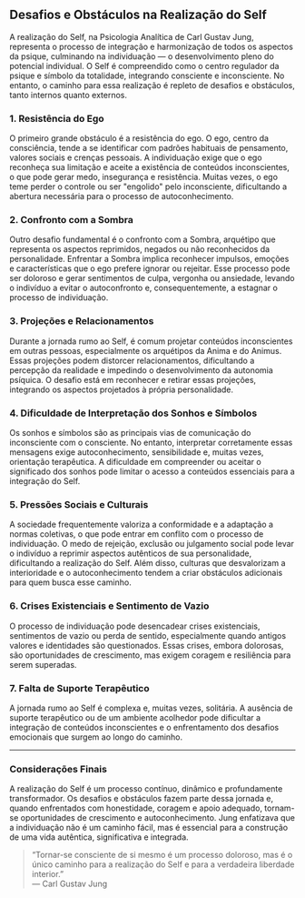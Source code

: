 
## Desafios e Obstáculos na Realização do Self

A realização do Self, na Psicologia Analítica de Carl Gustav Jung, representa o processo de integração e harmonização de todos os aspectos da psique, culminando na individuação — o desenvolvimento pleno do potencial individual. O Self é compreendido como o centro regulador da psique e símbolo da totalidade, integrando consciente e inconsciente. No entanto, o caminho para essa realização é repleto de desafios e obstáculos, tanto internos quanto externos.

### 1. Resistência do Ego

O primeiro grande obstáculo é a resistência do ego. O ego, centro da consciência, tende a se identificar com padrões habituais de pensamento, valores sociais e crenças pessoais. A individuação exige que o ego reconheça sua limitação e aceite a existência de conteúdos inconscientes, o que pode gerar medo, insegurança e resistência. Muitas vezes, o ego teme perder o controle ou ser "engolido" pelo inconsciente, dificultando a abertura necessária para o processo de autoconhecimento.

### 2. Confronto com a Sombra

Outro desafio fundamental é o confronto com a Sombra, arquétipo que representa os aspectos reprimidos, negados ou não reconhecidos da personalidade. Enfrentar a Sombra implica reconhecer impulsos, emoções e características que o ego prefere ignorar ou rejeitar. Esse processo pode ser doloroso e gerar sentimentos de culpa, vergonha ou ansiedade, levando o indivíduo a evitar o autoconfronto e, consequentemente, a estagnar o processo de individuação.

### 3. Projeções e Relacionamentos

Durante a jornada rumo ao Self, é comum projetar conteúdos inconscientes em outras pessoas, especialmente os arquétipos da Anima e do Animus. Essas projeções podem distorcer relacionamentos, dificultando a percepção da realidade e impedindo o desenvolvimento da autonomia psíquica. O desafio está em reconhecer e retirar essas projeções, integrando os aspectos projetados à própria personalidade.

### 4. Dificuldade de Interpretação dos Sonhos e Símbolos

Os sonhos e símbolos são as principais vias de comunicação do inconsciente com o consciente. No entanto, interpretar corretamente essas mensagens exige autoconhecimento, sensibilidade e, muitas vezes, orientação terapêutica. A dificuldade em compreender ou aceitar o significado dos sonhos pode limitar o acesso a conteúdos essenciais para a integração do Self.

### 5. Pressões Sociais e Culturais

A sociedade frequentemente valoriza a conformidade e a adaptação a normas coletivas, o que pode entrar em conflito com o processo de individuação. O medo de rejeição, exclusão ou julgamento social pode levar o indivíduo a reprimir aspectos autênticos de sua personalidade, dificultando a realização do Self. Além disso, culturas que desvalorizam a interioridade e o autoconhecimento tendem a criar obstáculos adicionais para quem busca esse caminho.

### 6. Crises Existenciais e Sentimento de Vazio

O processo de individuação pode desencadear crises existenciais, sentimentos de vazio ou perda de sentido, especialmente quando antigos valores e identidades são questionados. Essas crises, embora dolorosas, são oportunidades de crescimento, mas exigem coragem e resiliência para serem superadas.

### 7. Falta de Suporte Terapêutico

A jornada rumo ao Self é complexa e, muitas vezes, solitária. A ausência de suporte terapêutico ou de um ambiente acolhedor pode dificultar a integração de conteúdos inconscientes e o enfrentamento dos desafios emocionais que surgem ao longo do caminho.

---

### Considerações Finais

A realização do Self é um processo contínuo, dinâmico e profundamente transformador. Os desafios e obstáculos fazem parte dessa jornada e, quando enfrentados com honestidade, coragem e apoio adequado, tornam-se oportunidades de crescimento e autoconhecimento. Jung enfatizava que a individuação não é um caminho fácil, mas é essencial para a construção de uma vida autêntica, significativa e integrada.

> “Tornar-se consciente de si mesmo é um processo doloroso, mas é o único caminho para a realização do Self e para a verdadeira liberdade interior.”  
> — Carl Gustav Jung
```
